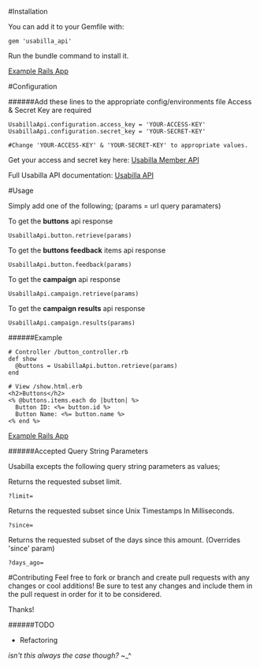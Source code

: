 #Installation

You can add it to your Gemfile with:
```
gem 'usabilla_api'
```
Run the bundle command to install it.

[Example Rails App](https://github.com/JMolinaro/usabilla_api_example)

#Configuration

######Add these lines to the appropriate config/environments file
Access & Secret Key are required
```
UsabillaApi.configuration.access_key = 'YOUR-ACCESS-KEY'
UsabillaApi.configuration.secret_key = 'YOUR-SECRET-KEY'

#Change 'YOUR-ACCESS-KEY' & 'YOUR-SECRET-KEY' to appropriate values.
```
Get your access and secret key here: [Usabilla Member API](https://usabilla.com/member/api)

Full Usabilla API documentation: [Usabilla API](https://usabilla.com/api)

#Usage

Simply add one of the following;
(params = url query paramaters)

To get the **buttons** api response
```
UsabillaApi.button.retrieve(params)
```
To get the **buttons feedback** items api response
```
UsabillaApi.button.feedback(params)
```
To get the **campaign** api response
```
UsabillaApi.campaign.retrieve(params)
```
To get the **campaign results** api response
```
UsabillaApi.campaign.results(params)
```

######Example
```
# Controller /button_controller.rb
def show
  @buttons = UsabillaApi.button.retrieve(params)
end
```
```
# View /show.html.erb
<h2>Buttons</h2>
<% @buttons.items.each do |button| %>
  Button ID: <%= button.id %>
  Button Name: <%= button.name %>
<% end %>
```
[Example Rails App](https://github.com/JMolinaro/usabilla_api_example)

######Accepted Query String Parameters

Usabilla excepts the following query string parameters as values;

Returns the requested subset limit.
```
?limit=
```
Returns the requested subset since Unix Timestamps In Milliseconds.
```
?since= 
```
Returns the requested subset of the days since this amount. (Overrides 'since' param)
```
?days_ago= 
```

#Contributing
Feel free to fork or branch and create pull requests with any changes or cool additions!
Be sure to test any changes and include them in the pull request in order for it to be considered.

Thanks!


######TODO
* Refactoring

*isn't this always the case though?* ~_^
